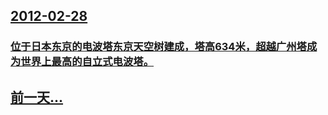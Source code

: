 ## [2012-02-28](/zh/news/2012/02/28/index.md)

### [位于日本东京的电波塔东京天空树建成，塔高634米，超越广州塔成为世界上最高的自立式电波塔。](/zh/news/2012/02/28/位于日本东京的电波塔东京天空树建成-塔高634米-超越广州塔成为世界上最高的自立式电波塔.md)
## [前一天...](/zh/news/2012/02/27/index.md)


